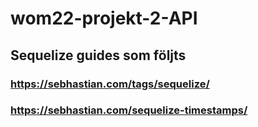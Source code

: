 # wom22-projekt-2-API

## Sequelize guides som följts

### https://sebhastian.com/tags/sequelize/

### https://sebhastian.com/sequelize-timestamps/

